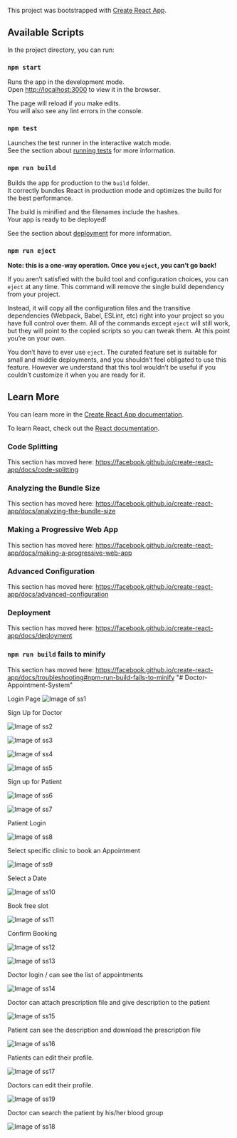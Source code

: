 This project was bootstrapped with [Create React App](https://github.com/facebook/create-react-app).

## Available Scripts

In the project directory, you can run:

### `npm start`

Runs the app in the development mode.<br>
Open [http://localhost:3000](http://localhost:3000) to view it in the browser.

The page will reload if you make edits.<br>
You will also see any lint errors in the console.

### `npm test`

Launches the test runner in the interactive watch mode.<br>
See the section about [running tests](https://facebook.github.io/create-react-app/docs/running-tests) for more information.

### `npm run build`

Builds the app for production to the `build` folder.<br>
It correctly bundles React in production mode and optimizes the build for the best performance.

The build is minified and the filenames include the hashes.<br>
Your app is ready to be deployed!

See the section about [deployment](https://facebook.github.io/create-react-app/docs/deployment) for more information.

### `npm run eject`

**Note: this is a one-way operation. Once you `eject`, you can’t go back!**

If you aren’t satisfied with the build tool and configuration choices, you can `eject` at any time. This command will remove the single build dependency from your project.

Instead, it will copy all the configuration files and the transitive dependencies (Webpack, Babel, ESLint, etc) right into your project so you have full control over them. All of the commands except `eject` will still work, but they will point to the copied scripts so you can tweak them. At this point you’re on your own.

You don’t have to ever use `eject`. The curated feature set is suitable for small and middle deployments, and you shouldn’t feel obligated to use this feature. However we understand that this tool wouldn’t be useful if you couldn’t customize it when you are ready for it.

## Learn More

You can learn more in the [Create React App documentation](https://facebook.github.io/create-react-app/docs/getting-started).

To learn React, check out the [React documentation](https://reactjs.org/).

### Code Splitting

This section has moved here: https://facebook.github.io/create-react-app/docs/code-splitting

### Analyzing the Bundle Size

This section has moved here: https://facebook.github.io/create-react-app/docs/analyzing-the-bundle-size

### Making a Progressive Web App

This section has moved here: https://facebook.github.io/create-react-app/docs/making-a-progressive-web-app

### Advanced Configuration

This section has moved here: https://facebook.github.io/create-react-app/docs/advanced-configuration

### Deployment

This section has moved here: https://facebook.github.io/create-react-app/docs/deployment

### `npm run build` fails to minify

This section has moved here: https://facebook.github.io/create-react-app/docs/troubleshooting#npm-run-build-fails-to-minify
"# Doctor-Appointment-System" 


Login Page
![Image of ss1](https://github.com/Sumit6998/Doctor-Appointment-System/blob/master/Screenshots/Screenshot%20(1).png?raw=true)

Sign Up for Doctor

![Image of ss2](https://github.com/Sumit6998/Doctor-Appointment-System/blob/master/Screenshots/Screenshot%20(2).png?raw=true)

![Image of ss3](https://github.com/Sumit6998/Doctor-Appointment-System/blob/master/Screenshots/Screenshot%20(3).png?raw=true)

![Image of ss4](https://github.com/Sumit6998/Doctor-Appointment-System/blob/master/Screenshots/Screenshot%20(4).png?raw=true)

![Image of ss5](https://github.com/Sumit6998/Doctor-Appointment-System/blob/master/Screenshots/Screenshot%20(5).png?raw=true)

Sign up for Patient

![Image of ss6](https://github.com/Sumit6998/Doctor-Appointment-System/blob/master/Screenshots/Screenshot%20(6).png?raw=true)

![Image of ss7](https://github.com/Sumit6998/Doctor-Appointment-System/blob/master/Screenshots/Screenshot%20(7).png?raw=true)

Patient Login

![Image of ss8](https://github.com/Sumit6998/Doctor-Appointment-System/blob/master/Screenshots/Screenshot%20(8).png?raw=true)

Select specific clinic to book an Appointment

![Image of ss9](https://github.com/Sumit6998/Doctor-Appointment-System/blob/master/Screenshots/Screenshot%20(9).png?raw=true)

Select a Date 

![Image of ss10](https://github.com/Sumit6998/Doctor-Appointment-System/blob/master/Screenshots/Screenshot%20(10).png?raw=true)

Book free slot 

![Image of ss11](https://github.com/Sumit6998/Doctor-Appointment-System/blob/master/Screenshots/Screenshot%20(11).png?raw=true)

Confirm Booking

![Image of ss12](https://github.com/Sumit6998/Doctor-Appointment-System/blob/master/Screenshots/Screenshot%20(12).png?raw=true)

![Image of ss13](https://github.com/Sumit6998/Doctor-Appointment-System/blob/master/Screenshots/Screenshot%20(13).png?raw=true)

Doctor login / can see the list of appointments

![Image of ss14](https://github.com/Sumit6998/Doctor-Appointment-System/blob/master/Screenshots/Screenshot%20(14).png?raw=true)

Doctor can attach prescription file and give description to the patient

![Image of ss15](https://github.com/Sumit6998/Doctor-Appointment-System/blob/master/Screenshots/Screenshot%20(15).png?raw=true)

Patient can see the description and download the prescription file

![Image of ss16](https://github.com/Sumit6998/Doctor-Appointment-System/blob/master/Screenshots/Screenshot%20(16).png?raw=true)

Patients can edit their profile.

![Image of ss17](https://github.com/Sumit6998/Doctor-Appointment-System/blob/master/Screenshots/Screenshot%20(17).png?raw=true)

Doctors can edit their profile.

![Image of ss19](https://github.com/Sumit6998/Doctor-Appointment-System/blob/master/Screenshots/Screenshot%20(19).png?raw=true)

Doctor can search the patient by his/her blood group

![Image of ss18](https://github.com/Sumit6998/Doctor-Appointment-System/blob/master/Screenshots/Screenshot%20(18).png?raw=true)

